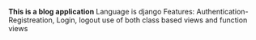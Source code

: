 **This is a blog application**
Language is django
Features: Authentication- Registreation, Login, logout
use of both class based views and function views
